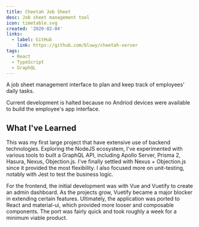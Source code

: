 ```yaml
---
title: Cheetah Job Sheet
desc: Job sheet management tool
icon: timetable.svg
created: '2020-02-04'
links:
  - label: GitHub
    link: https://github.com/bluwy/cheetah-server
tags:
  - React
  - TypeScript
  - GraphQL
---
```


A job sheet management interface to plan and keep track of employees' daily tasks.

<!-- endexcerpt -->

Current development is halted because no Andriod devices were available to build the employee's app interface.

## What I've Learned

This was my first large project that have extensive use of backend technologies. Exploring the NodeJS ecosystem, I've experimented with various tools to built a GraphQL API, including Apollo Server, Prisma 2, Hasura, Nexus, Objection.js. I've finally settled with Nexus + Objection.js since it provided the most flexibility. I also focused more on unit-testing, notably with Jest to test the business logic.

For the frontend, the initial development was with Vue and Vuetify to create an admin dashboard. As the projects grow, Vuetify became a major blocker in extending certain features. Ultimately, the application was ported to React and material-ui, which provided more looser and composable components. The port was fairly quick and took roughly a week for a minimum viable product.
